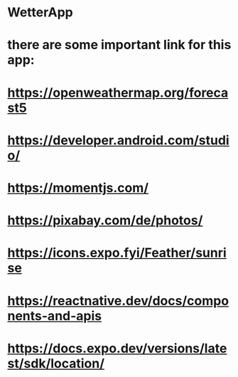 # WetterApp
# there are some important link for this app:
# https://openweathermap.org/forecast5
# https://developer.android.com/studio/
# https://momentjs.com/
# https://pixabay.com/de/photos/
# https://icons.expo.fyi/Feather/sunrise
# https://reactnative.dev/docs/components-and-apis
# https://docs.expo.dev/versions/latest/sdk/location/
